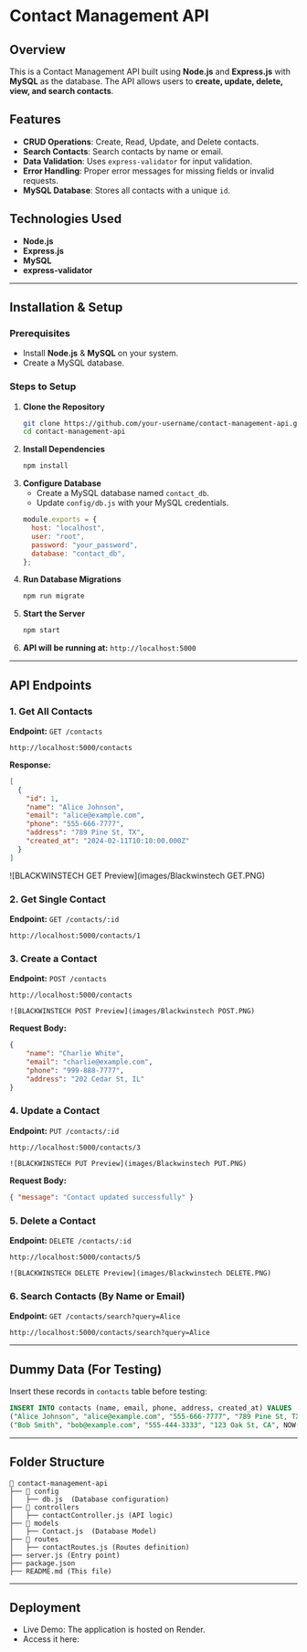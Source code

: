 # Contact Management API

## Overview
This is a Contact Management API built using **Node.js** and **Express.js** with **MySQL** as the database. The API allows users to **create, update, delete, view, and search contacts**.

## Features
- **CRUD Operations**: Create, Read, Update, and Delete contacts.
- **Search Contacts**: Search contacts by name or email.
- **Data Validation**: Uses `express-validator` for input validation.
- **Error Handling**: Proper error messages for missing fields or invalid requests.
- **MySQL Database**: Stores all contacts with a unique `id`.

## Technologies Used
- **Node.js**
- **Express.js**
- **MySQL**
- **express-validator**

---

## Installation & Setup

### Prerequisites
- Install **Node.js** & **MySQL** on your system.
- Create a MySQL database.

### Steps to Setup
1. **Clone the Repository**
   ```bash
   git clone https://github.com/your-username/contact-management-api.git
   cd contact-management-api
   ```
2. **Install Dependencies**
   ```bash
   npm install
   ```
3. **Configure Database**
   - Create a MySQL database named `contact_db`.
   - Update `config/db.js` with your MySQL credentials.
   ```javascript
   module.exports = {
     host: "localhost",
     user: "root",
     password: "your_password",
     database: "contact_db",
   };
   ```
4. **Run Database Migrations**
   ```bash
   npm run migrate
   ```
5. **Start the Server**
   ```bash
   npm start
   ```
6. **API will be running at:** `http://localhost:5000`

---

## API Endpoints

### 1. Get All Contacts
**Endpoint:** `GET /contacts`
```http
http://localhost:5000/contacts
```
**Response:**
```json
[
  {
    "id": 1,
    "name": "Alice Johnson",
    "email": "alice@example.com",
    "phone": "555-666-7777",
    "address": "789 Pine St, TX",
    "created_at": "2024-02-11T10:10:00.000Z"
  }
]
```
![BLACKWINSTECH GET Preview](images/Blackwinstech GET.PNG)


### 2. Get Single Contact
**Endpoint:** `GET /contacts/:id`
```http
http://localhost:5000/contacts/1
```

### 3. Create a Contact
**Endpoint:** `POST /contacts`
```http
http://localhost:5000/contacts

![BLACKWINSTECH POST Preview](images/Blackwinstech POST.PNG)

```
**Request Body:**
```json
{
    "name": "Charlie White",
    "email": "charlie@example.com",
    "phone": "999-888-7777",
    "address": "202 Cedar St, IL"
}
```

### 4. Update a Contact
**Endpoint:** `PUT /contacts/:id`
```http
http://localhost:5000/contacts/3

![BLACKWINSTECH PUT Preview](images/Blackwinstech PUT.PNG)

```
**Request Body:**
```json
{ "message": "Contact updated successfully" }
```

### 5. Delete a Contact
**Endpoint:** `DELETE /contacts/:id`
```http
http://localhost:5000/contacts/5

![BLACKWINSTECH DELETE Preview](images/Blackwinstech DELETE.PNG)

```

### 6. Search Contacts (By Name or Email)
**Endpoint:** `GET /contacts/search?query=Alice`
```http
http://localhost:5000/contacts/search?query=Alice
```

---

## Dummy Data (For Testing)
Insert these records in `contacts` table before testing:
```sql
INSERT INTO contacts (name, email, phone, address, created_at) VALUES
("Alice Johnson", "alice@example.com", "555-666-7777", "789 Pine St, TX", NOW()),
("Bob Smith", "bob@example.com", "555-444-3333", "123 Oak St, CA", NOW());
```

---

## Folder Structure
```
📂 contact-management-api
├── 📂 config
│   ├── db.js  (Database configuration)
├── 📂 controllers
│   ├── contactController.js (API logic)
├── 📂 models
│   ├── Contact.js  (Database Model)
├── 📂 routes
│   ├── contactRoutes.js (Routes definition)
├── server.js (Entry point)
├── package.json
├── README.md (This file)
```

---

## Deployment
- Live Demo: The application is hosted on Render.
- Access it here: 
